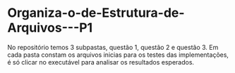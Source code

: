 # Organiza-o-de-Estrutura-de-Arquivos---P1
No repositório temos 3 subpastas, questão 1, questão 2 e questão 3. Em cada pasta constam os arquivos inicias para os testes das implementações, é só clicar no executável para analisar os resultados esperados.
